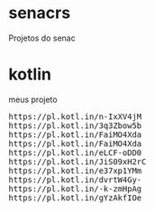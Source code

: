 
# senacrs
Projetos do senac
# kotlin
meus projeto <br>
<pre>
https://pl.kotl.in/n-IxXV4jM
https://pl.kotl.in/3q3Zbow5b
https://pl.kotl.in/FaiMO4Xda
https://pl.kotl.in/FaiMO4Xda
https://pl.kotl.in/eLCF-oDD0
https://pl.kotl.in/JiS09xH2rC
https://pl.kotl.in/e37xp1YMm
https://pl.kotl.in/dvrtW4Gy-
https://pl.kotl.in/-k-zmHpAg
https://pl.kotl.in/gYzAkfIOe
</pre>

